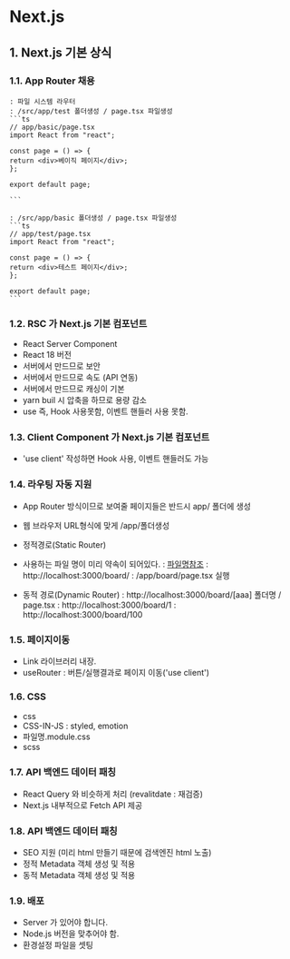 # Next.js

## 1. Next.js 기본 상식

### 1.1. App Router 채용

    : 파일 시스템 라우터
    : /src/app/test 폴더생성 / page.tsx 파일생성
    ```ts
    // app/basic/page.tsx
    import React from "react";

    const page = () => {
    return <div>베이직 페이지</div>;
    };

    export default page;

    ```

    : /src/app/basic 폴더생성 / page.tsx 파일생성
    ```ts
    // app/test/page.tsx
    import React from "react";

    const page = () => {
    return <div>테스트 페이지</div>;
    };

    export default page;
    ```

### 1.2. RSC 가 Next.js 기본 컴포넌트

- React Server Component
- React 18 버전
- 서버에서 만드므로 보안
- 서버에서 만드므로 속도 (API 연동)
- 서버에서 만드므로 캐싱이 기본
- yarn buil 시 압축을 하므로 용량 감소
- use 즉, Hook 사용못함, 이벤트 핸들러 사용 못함.

### 1.3. Client Component 가 Next.js 기본 컴포넌트

- 'use client' 작성하면 Hook 사용, 이벤트 핸들러도 가능

### 1.4. 라우팅 자동 지원

- App Router 방식이므로 보여줄 페이지들은 반드시 app/ 폴더에 생성
- 웹 브라우저 URL형식에 맞게 /app/폴더생성
- 정적경로(Static Router)
- 사용하는 파일 명이 미리 약속이 되어있다.
  : [파일명참조](https://nextjs.org/docs/getting-started/project-structure)
  : http://localhost:3000/board/
  : /app/board/page.tsx 실행

- 동적 경로(Dynamic Router)
  : http://localhost:3000/board/[aaa] 폴더명 / page.tsx
  : http://localhost:3000/board/1
  : http://localhost:3000/board/100

### 1.5. 페이지이동
- Link 라이브러리 내장.
- useRouter : 버튼/실행결과로 페이지 이동('use client')

### 1.6. CSS
- css
- CSS-IN-JS : styled, emotion
- 파일명.module.css
- scss 

### 1.7. API 백엔드 데이터 패칭
- React Query 와 비슷하게 처리 (revalitdate : 재검증)
- Next.js 내부적으로 Fetch API 제공

### 1.8. API 백엔드 데이터 패칭
- SEO 지원 (미리 html 만들기 때문에 검색엔진 html 노출)
- 정적 Metadata 객체 생성 및 적용
- 동적 Metadata 객체 생성 및 적용

### 1.9. 배포
- Server 가 있어야 합니다.
- Node.js 버전을 맞추어야 함.
- 환경설정 파일을 셋팅





